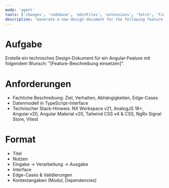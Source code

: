 ```yaml
---
mode: 'agent'
tools: ['changes', 'codebase', 'editFiles', 'extensions', 'fetch', 'findTestFiles', 'githubRepo', 'new', 'openSimpleBrowser', 'problems', 'runCommands', 'runNotebooks', 'runTasks', 'search', 'searchResults', 'terminalLastCommand', 'terminalSelection', 'testFailure', 'usages', 'vscodeAPI']
description: 'Generate a new design document for the following feature'
---
```


# Aufgabe
Erstelle ein technisches Design-Dokument für ein Angular‑Feature mit folgendem Wunsch: "[Feature-Beschreibung einsetzen]".

# Anforderungen
- Fachliche Beschreibung: Ziel, Verhalten, Abhängigkeiten, Edge-Cases  
- Datenmodell in TypeScript-Interface  
- Technischer Stack-Hinweis: NX Workspace v21, AnalogJS 18+, Angular v20, Angular Material v20, Tailwind CSS v4 & CSS, NgRx Signal Store, Vitest

# Format
- Titel  
- Nutzen  
- Eingabe → Verarbeitung → Ausgabe  
- Interface  
- Edge-Cases & Validierungen  
- Kontextangaben (Modul, Dependencies)